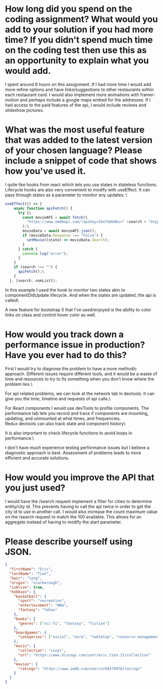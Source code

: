 # How long did you spend on the coding assignment? What would you add to your solution if you had more time? If you didn't spend much time on the coding test then use this as an opportunity to explain what you would add.

I spent around 6 hours on this assignment. If I had more time I would add more refine options and have links/suggestions to other restaurants within each restaurant card. I would also implement more animations with framer-motion and perhaps include a google maps embed for the addresses. If I had access to the paid features of the api, I would include reviews and slideshow pictures.

# What was the most useful feature that was added to the latest version of your chosen language? Please include a snippet of code that shows how you've used it.

I quite like hooks from react which lets you use states in stateless functions. Lifecycle hooks are also very convenient to modify with useEffect. It can pass through states as a parameter to monitor any updates: \

```javascript
useEffect(() => {
    async function apiFetch() {
      try {\
        const movieAPI = await fetch(\
          "https://www.omdbapi.com/?apikey=2be7a6b9&s=" +search + "&type=movie"
        );\
        movieData = await movieAPI.json();
        if (movieData.Response !== "False") {
          setMovie((state) => movieData.Search);
        }
      } catch {
        console.log("error");
      }
    }
    if (search !== "") {
      apiFetch();\
    }
  }, [search, nomList]);
```

In this example I used the hook to monitor two states akin to componentDidUpdate lifecycle. And when the states are updated, the api is called\

A new feature for bootstrap 5 that I've used/enjoyed is the ability to color links on class and control hover color as well.

# How would you track down a performance issue in production? Have you ever had to do this?

First I would try to diagnose the problem to have a more methodic approach. Different issues require different tools, and it would be a waste of time and resources to try to fix something when you don't know where the problem lies.\

For api related problems, we can look at the network tab in devtools. It can give you the time, timeline and requests of api calls.\

For React components I would use devTools to profile components. The performance tab lets you record and trace if components are mounting, updating, and unmounted at what times, and frequencies.\
Redux devtools can also track state and component history\

It is also important to check lifecycle functions to avoid loops in performance.\

I don't have much experience testing performance issues but I believe a diagnostic approach is best. Assessment of problems leads to more efficient and accurate solutions.

# How would you improve the API that you just used?

I would have the /search request implement a filter for cities to determine entity/city id. This prevents having to call the api twice in order to get the city id to use in another call. I would also increase the count maximum value on the /search request to match the 100 available. This allows for an aggregate instead of having to modify the start parameter.

# Please describe yourself using JSON.

```json
{
  "firstName": "Eric",
  "lastName": "Tien",
  "hair": "long",
  "origin": "scarborough",
  "isAlive": true,
  "hobbies": {
    "basketball": {
      "sport": "recreation",
      "entertainment": "NBA",
      "fantasy": "Yahoo"
    },
    "books": {
      "genres": ["sci-fi", "fantasy", "fiction"]
    },
    "boardgames": {
      "categories": ["social", "euro", "tabletop", "resource management"]
    },
    "music": {
      "collection": "vinyl",
      "url": "https://www.discogs.com/user/eric.tien.13/collection"
    },
    "movies": {
      "ratings": "https://www.imdb.com/user/ur64374978/ratings"
    }
  }
}
```
